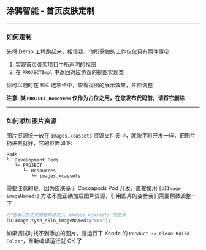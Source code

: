## 涂鸦智能 - 首页皮肤定制

---

### 如何定制

先将 Demo 工程跑起来，相信我，你所需做的工作仅仅只有两件事😜

1. 实现首页骨架项目中所声明的视图
2. 在 `PROJECTImpl` 中返回对应协议的视图实现类

你可以随时在 `预览` 选项卡中，查看视图的展示效果，并作调整

**注意: 类  `PROJECT_RemoveMe` 仅作为占位之用，在您发布代码前，请将它删除**

---

### 如何添加图片资源

图片资源统一放在 `images.xcassets` 资源文件夹中，就像平时开发一样，把图片扔进去就好，它的位置如下:

```
Pods
└─ Development Pods
   └─ PROJECT
      └─ Resources
         └─ images.xcassets
```

需要注意的是，因为皮肤基于 Cocoapods Pod 开发，直接使用 `[UIImage imageNamed:]` 方法不能正确加载图片资源，引用图片的姿势我们需要稍微调整一下：

```objective-c
//使用👇方法来加载你添加入 images.xcassets 的图片
[UIImage tysh_skin_imageNamed:@"xxx"];
```

如果调试时找不到添加的图片，请运行下 Xcode 的 `Product -> Clean Build Folder`，重新编译运行就 OK 了
